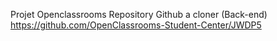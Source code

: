Projet Openclassrooms
Repository Github a cloner (Back-end)
https://github.com/OpenClassrooms-Student-Center/JWDP5
